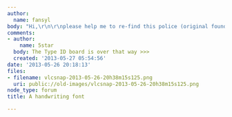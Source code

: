 ```yaml
---
author:
  name: fansyl
body: "Hi,\r\n\r\nplease help me to re-find this police (original found in 2010).\r\n\r\nThanks"
comments:
- author:
    name: 5star
  body: The Type ID board is over that way >>>
  created: '2013-05-27 05:54:56'
date: '2013-05-26 20:18:13'
files:
- filename: vlcsnap-2013-05-26-20h38m15s125.png
  uri: public://old-images/vlcsnap-2013-05-26-20h38m15s125.png
node_type: forum
title: A handwriting font

---
```

